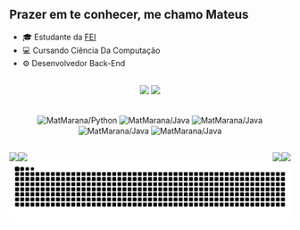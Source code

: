 ## Prazer em te conhecer, me chamo Mateus

- 🎓 Estudante da [FEI](https://portal.fei.edu.br)
- 💻 Cursando Ciência Da Computação
- ⚙️ Desenvolvedor Back-End

<br>

<div align="center" display: flex>
    <img height="185em" widith="42%" src="https://github-readme-stats.vercel.app/api?username=MatMarana&show_icons=true&title_color=eee3ee&text_color=eee3ee&icon_color=73007e&bg_color=0,1e1e1f,2b2c30,4e0055,73007e,73007e&locale=pt-br&hide_border=true&hide_title=true"">
    <img height="185em" widith="50%" src="https://github-readme-stats.vercel.app/api/top-langs/?username=MatMarana&layout=donut&title_color=eee3ee&text_color=eee3ee&icon_color=73007e&bg_color=0,73007e,73007e,4e0055,1e1e1f,2b2c30&locale=pt-br&hide_border=true&hide_title=true">
</div>

<br>

<div align="center" display: flex>
  <br>
  <img align="center" alt="MatMarana/Python" height="65" width="55" src="https://cdn.jsdelivr.net/gh/devicons/devicon@latest/icons/python/python-original.svg">
  <img align="center" alt="MatMarana/Java" height="65" width="55" src="https://cdn.jsdelivr.net/gh/devicons/devicon@latest/icons/java/java-original.svg">
  <img align="center" alt="MatMarana/Java" height="65" width="55" src="https://cdn.jsdelivr.net/gh/devicons/devicon@latest/icons/amazonwebservices/amazonwebservices-original-wordmark.svg">
  <img align="center" alt="MatMarana/Java" height="65" width="55" src="https://cdn.jsdelivr.net/gh/devicons/devicon@latest/icons/cplusplus/cplusplus-original.svg">
  <img align="center" alt="MatMarana/Java" height="65" width="55" src="https://cdn.jsdelivr.net/gh/devicons/devicon@latest/icons/git/git-plain-wordmark.svg">
  <br>
</div>   

##

<div display: flex>
  <a href="mailto:assumateus@gmail.com"><img align="right" src="https://img.shields.io/badge/Gmail-D14836?style=for-the-badge&logo=gmail&logoColor=white"></a>
  <a href="https://www.linkedin.com/in/mateus-marana/"><img align="right" src="https://img.shields.io/badge/LinkedIn-0077B5?style=for-the-badge&logo=linkedin&logoColor=white"></a>
  <a href="https://www.instagram.com/marana.sb/"><img align="left" src="https://img.shields.io/badge/Instagram-E4405F?style=for-the-badge&logo=instagram&logoColor=white"></a>
  <a href=""><img align="left" src="https://img.shields.io/badge/website-000000?style=for-the-badge&logo=About.me&logoColor=white"></a>
</div>


##

![snake gif](https://github.com/MatMarana/MatMarana/blob/output/github-contribution-grid-snake.svg)
